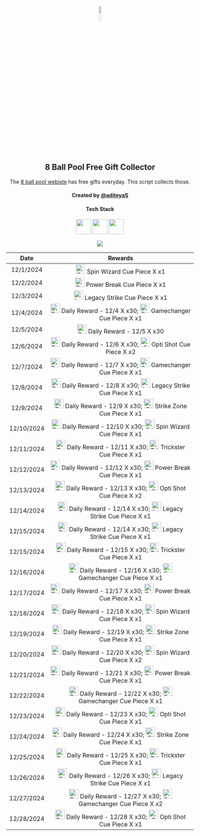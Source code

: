 <p align="center">
  <img src="https://github.com/aditeyaS/8bp-free-gift-collector/blob/main/8bplogo.png" height="10%" />
  <h2 align="center">8 Ball Pool Free Gift Collector</h3>
  <p align="center">The <a href="https://8ballpool.com/en/shop" target="_blank">8 ball pool webiste</a> has free gifts everyday. This script collects those.</p>
  <h4 align="center">Created by <a href="https://github.com/aditeyaS" target="_blank">@aditeyaS</a></h4>
  <div>
    <h4 align="center">Tech Stack</h4>
    <p align="center">
      <img height="40" width="40" src="https://cdn.simpleicons.org/javascript/F7DF1E" />
      <img height="40" width="40" src="https://cdn.simpleicons.org/puppeteer/40B5A4" />
      <img height="40" width="40" src="https://cdn.simpleicons.org/githubactions/2088FF" />
    </p>
  </div>
  <p align="center">
    <a href="https://github.com/aditeyaS/8bp-free-gift-collector/tree/main/archive" aria-label="View previous rewards">
        <img src="https://img.shields.io/badge/View_previous_rewards-8A2BE2?style=for-the-badge"/>
    </a>
  </p>
</p>

| Date | Rewards |
| :---: | :---: |
| 12/1/2024 | <img src="https://prod-hub-config.8ballpool.com/webshop_20241126_1528/kRJ26qKDdiBr7BhDRql2WrGCjCeFmptmjEUzSV4nyT6IGfVzTv-8-r-Q-BRtkWB-VvofUc7CY9ifbsxldEok0Q~sNj_SHAvyngabQPPIdbDvVfHJL_RJMjZugE2GipYfyE.png" height="25" alt="Spin Wizard Cue Piece"/> Spin Wizard Cue Piece X x1 |
| 12/2/2024 | <img src="https://prod-hub-config.8ballpool.com/webshop_20241126_1528/mNnZWuEOnaxrZiFEn0apCZsaxydrm7_45_rCxX7ipZjrua-KLdMHlxKeu77TZwEAUZCsVA52ZIKsmXiDVeUwVQ~kx0MT45xRtcGPIPCqrnGTAezM0yQc5Ind0hQgvrI-xc.png" height="25" alt="Power Break Cue Piece"/> Power Break Cue Piece X x1 |
| 12/3/2024 | <img src="https://prod-hub-config.8ballpool.com/webshop_20241126_1528/8PI4-d_WCdZfX89MjpTDzhvZExiSs82ceYsV3TPfPrBD7Zjbrai0rqGWpaBnBKerusaWXi6G3FBR3FHmaATb_Q~gK2G3yYltIZcfsuN4lhxXVq-ktHacK_yO3ac-N6McFA.png" height="25" alt="Legacy Strike Cue Piece"/> Legacy Strike Cue Piece X x1 |
| 12/4/2024 | <img src="https://prod-hub-config.8ballpool.com/webshop_20241203_1718/09Y4aCphVz67yqRvNHRHX37-NqxxEq1jfeb7SZEfIxkreVK5d1l95PmMcg_hujYNCfFH-HR9sDbRryDuD2xdgw~lisrBNse4H1teN9vWo01euP3kWga_eKD-qI5ulBEoj8.png" height="25" alt="Daily Reward - 12/4"/> Daily Reward - 12/4 X x30; <img src="https://prod-hub-config.8ballpool.com/webshop_20241203_1718/gfAwKYBs_hqq_Su7FRAUAFxbgI5Gx0kdx__P8u2kewXDUik6XCodC8Wf_TOaHFrt_EbYIi5xt1AA2xwY8QCueQ~IiSrrgA2lgrL2fRsW62I5UYetQYmw-rdPum9EzVKL8g.png" height="25" alt="Gamechanger Cue Piece"/> Gamechanger Cue Piece X x1 |
| 12/5/2024 | <img src="https://prod-hub-config.8ballpool.com/webshop_20241203_1718/09Y4aCphVz67yqRvNHRHX37-NqxxEq1jfeb7SZEfIxkreVK5d1l95PmMcg_hujYNCfFH-HR9sDbRryDuD2xdgw~lisrBNse4H1teN9vWo01euP3kWga_eKD-qI5ulBEoj8.png" height="25" alt="Daily Reward - 12/5"/> Daily Reward - 12/5 X x30 |
| 12/6/2024 | <img src="https://prod-hub-config.8ballpool.com/webshop_20241204_1412/09Y4aCphVz67yqRvNHRHX37-NqxxEq1jfeb7SZEfIxkreVK5d1l95PmMcg_hujYNCfFH-HR9sDbRryDuD2xdgw~lisrBNse4H1teN9vWo01euP3kWga_eKD-qI5ulBEoj8.png" height="25" alt="Daily Reward - 12/6"/> Daily Reward - 12/6 X x30; <img src="https://prod-hub-config.8ballpool.com/webshop_20241204_1412/Psx-E7uPYsPupGj0nxmL-ggEUzHn-7lsgkMAwlcVF4gwPZSN_a8mgloScb-GG-vdGTPe2BGN48s55voNCggOwg~AFzNC1iBF6kM5VF7z3TAuOb6gNgagPGTHZUH3ViCTlg.png" height="25" alt="Opti Shot Cue Piece"/> Opti Shot Cue Piece X x2 |
| 12/7/2024 | <img src="https://prod-hub-config.8ballpool.com/webshop_20241204_1412/09Y4aCphVz67yqRvNHRHX37-NqxxEq1jfeb7SZEfIxkreVK5d1l95PmMcg_hujYNCfFH-HR9sDbRryDuD2xdgw~lisrBNse4H1teN9vWo01euP3kWga_eKD-qI5ulBEoj8.png" height="25" alt="Daily Reward - 12/7"/> Daily Reward - 12/7 X x30; <img src="https://prod-hub-config.8ballpool.com/webshop_20241204_1412/gfAwKYBs_hqq_Su7FRAUAFxbgI5Gx0kdx__P8u2kewXDUik6XCodC8Wf_TOaHFrt_EbYIi5xt1AA2xwY8QCueQ~IiSrrgA2lgrL2fRsW62I5UYetQYmw-rdPum9EzVKL8g.png" height="25" alt="Gamechanger Cue Piece"/> Gamechanger Cue Piece X x1 |
| 12/8/2024 | <img src="https://prod-hub-config.8ballpool.com/webshop_20241204_1412/09Y4aCphVz67yqRvNHRHX37-NqxxEq1jfeb7SZEfIxkreVK5d1l95PmMcg_hujYNCfFH-HR9sDbRryDuD2xdgw~lisrBNse4H1teN9vWo01euP3kWga_eKD-qI5ulBEoj8.png" height="25" alt="Daily Reward - 12/8"/> Daily Reward - 12/8 X x30; <img src="https://prod-hub-config.8ballpool.com/webshop_20241204_1412/8PI4-d_WCdZfX89MjpTDzhvZExiSs82ceYsV3TPfPrBD7Zjbrai0rqGWpaBnBKerusaWXi6G3FBR3FHmaATb_Q~gK2G3yYltIZcfsuN4lhxXVq-ktHacK_yO3ac-N6McFA.png" height="25" alt="Legacy Strike Cue Piece"/> Legacy Strike Cue Piece X x1 |
| 12/9/2024 | <img src="https://prod-hub-config.8ballpool.com/webshop_20241204_1412/09Y4aCphVz67yqRvNHRHX37-NqxxEq1jfeb7SZEfIxkreVK5d1l95PmMcg_hujYNCfFH-HR9sDbRryDuD2xdgw~lisrBNse4H1teN9vWo01euP3kWga_eKD-qI5ulBEoj8.png" height="25" alt="Daily Reward - 12/9"/> Daily Reward - 12/9 X x30; <img src="https://prod-hub-config.8ballpool.com/webshop_20241204_1412/uew70LP1xb3fHZ8xtHSMRjEDW6rQ-cY3eRnnLRVJ5PBkhlO70MdgREScjjHMEG3N3FfsdgoJReO2lQIBmWkjLA~ENU5GRG4OIdHfBvOoxa5uTu2UabVzPAuR6xkk5SJypA.png" height="25" alt="Strike Zone Cue Piece"/> Strike Zone Cue Piece X x1 |
| 12/10/2024 | <img src="https://prod-hub-config.8ballpool.com/webshop_20241204_1412/09Y4aCphVz67yqRvNHRHX37-NqxxEq1jfeb7SZEfIxkreVK5d1l95PmMcg_hujYNCfFH-HR9sDbRryDuD2xdgw~lisrBNse4H1teN9vWo01euP3kWga_eKD-qI5ulBEoj8.png" height="25" alt="Daily Reward - 12/10"/> Daily Reward - 12/10 X x30; <img src="https://prod-hub-config.8ballpool.com/webshop_20241204_1412/kRJ26qKDdiBr7BhDRql2WrGCjCeFmptmjEUzSV4nyT6IGfVzTv-8-r-Q-BRtkWB-VvofUc7CY9ifbsxldEok0Q~sNj_SHAvyngabQPPIdbDvVfHJL_RJMjZugE2GipYfyE.png" height="25" alt="Spin Wizard Cue Piece"/> Spin Wizard Cue Piece X x1 |
| 12/11/2024 | <img src="https://prod-hub-config.8ballpool.com/webshop_20241205_1552/09Y4aCphVz67yqRvNHRHX37-NqxxEq1jfeb7SZEfIxkreVK5d1l95PmMcg_hujYNCfFH-HR9sDbRryDuD2xdgw~lisrBNse4H1teN9vWo01euP3kWga_eKD-qI5ulBEoj8.png" height="25" alt="Daily Reward - 12/11"/> Daily Reward - 12/11 X x30; <img src="https://prod-hub-config.8ballpool.com/webshop_20241205_1552/32jsniAyJp8Koi0nFarCqcjJ-v6oYuYEOVFx9DXCYi5dv7VvjPsgr9KH5DqUw3FMCWpYi66hIABPEO7obsXx-w~syawBUG7v9ZD3_1GoYhQWWK3heuF82at1vhrtd87Dxs.png" height="25" alt="Trickster Cue Piece"/> Trickster Cue Piece X x1 |
| 12/12/2024 | <img src="https://prod-hub-config.8ballpool.com/webshop_20241205_1552/09Y4aCphVz67yqRvNHRHX37-NqxxEq1jfeb7SZEfIxkreVK5d1l95PmMcg_hujYNCfFH-HR9sDbRryDuD2xdgw~lisrBNse4H1teN9vWo01euP3kWga_eKD-qI5ulBEoj8.png" height="25" alt="Daily Reward - 12/12"/> Daily Reward - 12/12 X x30; <img src="https://prod-hub-config.8ballpool.com/webshop_20241205_1552/mNnZWuEOnaxrZiFEn0apCZsaxydrm7_45_rCxX7ipZjrua-KLdMHlxKeu77TZwEAUZCsVA52ZIKsmXiDVeUwVQ~kx0MT45xRtcGPIPCqrnGTAezM0yQc5Ind0hQgvrI-xc.png" height="25" alt="Power Break Cue Piece"/> Power Break Cue Piece X x1 |
| 12/13/2024 | <img src="https://prod-hub-config.8ballpool.com/webshop_20241205_1552/09Y4aCphVz67yqRvNHRHX37-NqxxEq1jfeb7SZEfIxkreVK5d1l95PmMcg_hujYNCfFH-HR9sDbRryDuD2xdgw~lisrBNse4H1teN9vWo01euP3kWga_eKD-qI5ulBEoj8.png" height="25" alt="Daily Reward - 12/13"/> Daily Reward - 12/13 X x30; <img src="https://prod-hub-config.8ballpool.com/webshop_20241205_1552/Psx-E7uPYsPupGj0nxmL-ggEUzHn-7lsgkMAwlcVF4gwPZSN_a8mgloScb-GG-vdGTPe2BGN48s55voNCggOwg~AFzNC1iBF6kM5VF7z3TAuOb6gNgagPGTHZUH3ViCTlg.png" height="25" alt="Opti Shot Cue Piece"/> Opti Shot Cue Piece X x2 |
| 12/14/2024 | <img src="https://prod-hub-config.8ballpool.com/webshop_20241205_1552/09Y4aCphVz67yqRvNHRHX37-NqxxEq1jfeb7SZEfIxkreVK5d1l95PmMcg_hujYNCfFH-HR9sDbRryDuD2xdgw~lisrBNse4H1teN9vWo01euP3kWga_eKD-qI5ulBEoj8.png" height="25" alt="Daily Reward - 12/14"/> Daily Reward - 12/14 X x30; <img src="https://prod-hub-config.8ballpool.com/webshop_20241205_1552/8PI4-d_WCdZfX89MjpTDzhvZExiSs82ceYsV3TPfPrBD7Zjbrai0rqGWpaBnBKerusaWXi6G3FBR3FHmaATb_Q~gK2G3yYltIZcfsuN4lhxXVq-ktHacK_yO3ac-N6McFA.png" height="25" alt="Legacy Strike Cue Piece"/> Legacy Strike Cue Piece X x1 |
| 12/15/2024 | <img src="https://prod-hub-config.8ballpool.com/webshop_20241205_1552/09Y4aCphVz67yqRvNHRHX37-NqxxEq1jfeb7SZEfIxkreVK5d1l95PmMcg_hujYNCfFH-HR9sDbRryDuD2xdgw~lisrBNse4H1teN9vWo01euP3kWga_eKD-qI5ulBEoj8.png" height="25" alt="Daily Reward - 12/14"/> Daily Reward - 12/14 X x30; <img src="https://prod-hub-config.8ballpool.com/webshop_20241205_1552/8PI4-d_WCdZfX89MjpTDzhvZExiSs82ceYsV3TPfPrBD7Zjbrai0rqGWpaBnBKerusaWXi6G3FBR3FHmaATb_Q~gK2G3yYltIZcfsuN4lhxXVq-ktHacK_yO3ac-N6McFA.png" height="25" alt="Legacy Strike Cue Piece"/> Legacy Strike Cue Piece X x1 |
| 12/15/2024 | <img src="https://prod-hub-config.8ballpool.com/webshop_20241205_1552/09Y4aCphVz67yqRvNHRHX37-NqxxEq1jfeb7SZEfIxkreVK5d1l95PmMcg_hujYNCfFH-HR9sDbRryDuD2xdgw~lisrBNse4H1teN9vWo01euP3kWga_eKD-qI5ulBEoj8.png" height="25" alt="Daily Reward - 12/15"/> Daily Reward - 12/15 X x30; <img src="https://prod-hub-config.8ballpool.com/webshop_20241205_1552/32jsniAyJp8Koi0nFarCqcjJ-v6oYuYEOVFx9DXCYi5dv7VvjPsgr9KH5DqUw3FMCWpYi66hIABPEO7obsXx-w~syawBUG7v9ZD3_1GoYhQWWK3heuF82at1vhrtd87Dxs.png" height="25" alt="Trickster Cue Piece"/> Trickster Cue Piece X x1 |
| 12/16/2024 | <img src="https://prod-hub-config.8ballpool.com/webshop_20241205_1552/09Y4aCphVz67yqRvNHRHX37-NqxxEq1jfeb7SZEfIxkreVK5d1l95PmMcg_hujYNCfFH-HR9sDbRryDuD2xdgw~lisrBNse4H1teN9vWo01euP3kWga_eKD-qI5ulBEoj8.png" height="25" alt="Daily Reward - 12/16"/> Daily Reward - 12/16 X x30; <img src="https://prod-hub-config.8ballpool.com/webshop_20241205_1552/gfAwKYBs_hqq_Su7FRAUAFxbgI5Gx0kdx__P8u2kewXDUik6XCodC8Wf_TOaHFrt_EbYIi5xt1AA2xwY8QCueQ~IiSrrgA2lgrL2fRsW62I5UYetQYmw-rdPum9EzVKL8g.png" height="25" alt="Gamechanger Cue Piece"/> Gamechanger Cue Piece X x1 |
| 12/17/2024 | <img src="https://prod-hub-config.8ballpool.com/webshop_20241205_1552/09Y4aCphVz67yqRvNHRHX37-NqxxEq1jfeb7SZEfIxkreVK5d1l95PmMcg_hujYNCfFH-HR9sDbRryDuD2xdgw~lisrBNse4H1teN9vWo01euP3kWga_eKD-qI5ulBEoj8.png" height="25" alt="Daily Reward - 12/17"/> Daily Reward - 12/17 X x30; <img src="https://prod-hub-config.8ballpool.com/webshop_20241205_1552/mNnZWuEOnaxrZiFEn0apCZsaxydrm7_45_rCxX7ipZjrua-KLdMHlxKeu77TZwEAUZCsVA52ZIKsmXiDVeUwVQ~kx0MT45xRtcGPIPCqrnGTAezM0yQc5Ind0hQgvrI-xc.png" height="25" alt="Power Break Cue Piece"/> Power Break Cue Piece X x1 |
| 12/18/2024 | <img src="https://prod-hub-config.8ballpool.com/webshop_20241217_1725/knc92Qh2qAlS7O-wXN43BkwdG6XGR61TwmuGjM3tF8G3YRcZgVoh0PxcLmzMvTB1zOV0A0PSuSQVP5q_EnuW2w~9q8rQd_Sb5xX4yLLlQZx_WOB_NqvUXrmB9TQTA3SSCY.png" height="25" alt="Daily Reward - 12/18"/> Daily Reward - 12/18 X x30; <img src="https://prod-hub-config.8ballpool.com/webshop_20241217_1725/kRJ26qKDdiBr7BhDRql2WrGCjCeFmptmjEUzSV4nyT6IGfVzTv-8-r-Q-BRtkWB-VvofUc7CY9ifbsxldEok0Q~sNj_SHAvyngabQPPIdbDvVfHJL_RJMjZugE2GipYfyE.png" height="25" alt="Spin Wizard Cue Piece"/> Spin Wizard Cue Piece X x1 |
| 12/19/2024 | <img src="https://prod-hub-config.8ballpool.com/webshop_20241219_1306/knc92Qh2qAlS7O-wXN43BkwdG6XGR61TwmuGjM3tF8G3YRcZgVoh0PxcLmzMvTB1zOV0A0PSuSQVP5q_EnuW2w~9q8rQd_Sb5xX4yLLlQZx_WOB_NqvUXrmB9TQTA3SSCY.png" height="25" alt="Daily Reward - 12/19"/> Daily Reward - 12/19 X x30; <img src="https://prod-hub-config.8ballpool.com/webshop_20241219_1306/uew70LP1xb3fHZ8xtHSMRjEDW6rQ-cY3eRnnLRVJ5PBkhlO70MdgREScjjHMEG3N3FfsdgoJReO2lQIBmWkjLA~ENU5GRG4OIdHfBvOoxa5uTu2UabVzPAuR6xkk5SJypA.png" height="25" alt="Strike Zone Cue Piece"/> Strike Zone Cue Piece X x1 |
| 12/20/2024 | <img src="https://prod-hub-config.8ballpool.com/webshop_20241219_1306/knc92Qh2qAlS7O-wXN43BkwdG6XGR61TwmuGjM3tF8G3YRcZgVoh0PxcLmzMvTB1zOV0A0PSuSQVP5q_EnuW2w~9q8rQd_Sb5xX4yLLlQZx_WOB_NqvUXrmB9TQTA3SSCY.png" height="25" alt="Daily Reward - 12/20"/> Daily Reward - 12/20 X x30; <img src="https://prod-hub-config.8ballpool.com/webshop_20241219_1306/kRJ26qKDdiBr7BhDRql2WrGCjCeFmptmjEUzSV4nyT6IGfVzTv-8-r-Q-BRtkWB-VvofUc7CY9ifbsxldEok0Q~sNj_SHAvyngabQPPIdbDvVfHJL_RJMjZugE2GipYfyE.png" height="25" alt="Spin Wizard Cue Piece"/> Spin Wizard Cue Piece X x2 |
| 12/21/2024 | <img src="https://prod-hub-config.8ballpool.com/webshop_20241219_1306/knc92Qh2qAlS7O-wXN43BkwdG6XGR61TwmuGjM3tF8G3YRcZgVoh0PxcLmzMvTB1zOV0A0PSuSQVP5q_EnuW2w~9q8rQd_Sb5xX4yLLlQZx_WOB_NqvUXrmB9TQTA3SSCY.png" height="25" alt="Daily Reward - 12/21"/> Daily Reward - 12/21 X x30; <img src="https://prod-hub-config.8ballpool.com/webshop_20241219_1306/mNnZWuEOnaxrZiFEn0apCZsaxydrm7_45_rCxX7ipZjrua-KLdMHlxKeu77TZwEAUZCsVA52ZIKsmXiDVeUwVQ~kx0MT45xRtcGPIPCqrnGTAezM0yQc5Ind0hQgvrI-xc.png" height="25" alt="Power Break Cue Piece"/> Power Break Cue Piece X x1 |
| 12/22/2024 | <img src="https://prod-hub-config.8ballpool.com/webshop_20241219_1306/knc92Qh2qAlS7O-wXN43BkwdG6XGR61TwmuGjM3tF8G3YRcZgVoh0PxcLmzMvTB1zOV0A0PSuSQVP5q_EnuW2w~9q8rQd_Sb5xX4yLLlQZx_WOB_NqvUXrmB9TQTA3SSCY.png" height="25" alt="Daily Reward - 12/22"/> Daily Reward - 12/22 X x30; <img src="https://prod-hub-config.8ballpool.com/webshop_20241219_1306/gfAwKYBs_hqq_Su7FRAUAFxbgI5Gx0kdx__P8u2kewXDUik6XCodC8Wf_TOaHFrt_EbYIi5xt1AA2xwY8QCueQ~IiSrrgA2lgrL2fRsW62I5UYetQYmw-rdPum9EzVKL8g.png" height="25" alt="Gamechanger Cue Piece"/> Gamechanger Cue Piece X x1 |
| 12/23/2024 | <img src="https://prod-hub-config.8ballpool.com/webshop_20241219_1306/knc92Qh2qAlS7O-wXN43BkwdG6XGR61TwmuGjM3tF8G3YRcZgVoh0PxcLmzMvTB1zOV0A0PSuSQVP5q_EnuW2w~9q8rQd_Sb5xX4yLLlQZx_WOB_NqvUXrmB9TQTA3SSCY.png" height="25" alt="Daily Reward - 12/23"/> Daily Reward - 12/23 X x30; <img src="https://prod-hub-config.8ballpool.com/webshop_20241219_1306/Psx-E7uPYsPupGj0nxmL-ggEUzHn-7lsgkMAwlcVF4gwPZSN_a8mgloScb-GG-vdGTPe2BGN48s55voNCggOwg~AFzNC1iBF6kM5VF7z3TAuOb6gNgagPGTHZUH3ViCTlg.png" height="25" alt="Opti Shot Cue Piece"/> Opti Shot Cue Piece X x1 |
| 12/24/2024 | <img src="https://prod-hub-config.8ballpool.com/webshop_20241219_1306/knc92Qh2qAlS7O-wXN43BkwdG6XGR61TwmuGjM3tF8G3YRcZgVoh0PxcLmzMvTB1zOV0A0PSuSQVP5q_EnuW2w~9q8rQd_Sb5xX4yLLlQZx_WOB_NqvUXrmB9TQTA3SSCY.png" height="25" alt="Daily Reward - 12/24"/> Daily Reward - 12/24 X x30; <img src="https://prod-hub-config.8ballpool.com/webshop_20241219_1306/uew70LP1xb3fHZ8xtHSMRjEDW6rQ-cY3eRnnLRVJ5PBkhlO70MdgREScjjHMEG3N3FfsdgoJReO2lQIBmWkjLA~ENU5GRG4OIdHfBvOoxa5uTu2UabVzPAuR6xkk5SJypA.png" height="25" alt="Strike Zone Cue Piece"/> Strike Zone Cue Piece X x1 |
| 12/25/2024 | <img src="https://prod-hub-config.8ballpool.com/webshop_20241219_1306/knc92Qh2qAlS7O-wXN43BkwdG6XGR61TwmuGjM3tF8G3YRcZgVoh0PxcLmzMvTB1zOV0A0PSuSQVP5q_EnuW2w~9q8rQd_Sb5xX4yLLlQZx_WOB_NqvUXrmB9TQTA3SSCY.png" height="25" alt="Daily Reward - 12/25"/> Daily Reward - 12/25 X x30; <img src="https://prod-hub-config.8ballpool.com/webshop_20241219_1306/32jsniAyJp8Koi0nFarCqcjJ-v6oYuYEOVFx9DXCYi5dv7VvjPsgr9KH5DqUw3FMCWpYi66hIABPEO7obsXx-w~syawBUG7v9ZD3_1GoYhQWWK3heuF82at1vhrtd87Dxs.png" height="25" alt="Trickster Cue Piece"/> Trickster Cue Piece X x1 |
| 12/26/2024 | <img src="https://prod-hub-config.8ballpool.com/webshop_20241223_1728/knc92Qh2qAlS7O-wXN43BkwdG6XGR61TwmuGjM3tF8G3YRcZgVoh0PxcLmzMvTB1zOV0A0PSuSQVP5q_EnuW2w~9q8rQd_Sb5xX4yLLlQZx_WOB_NqvUXrmB9TQTA3SSCY.png" height="25" alt="Daily Reward - 12/26"/> Daily Reward - 12/26 X x30; <img src="https://prod-hub-config.8ballpool.com/webshop_20241223_1728/8PI4-d_WCdZfX89MjpTDzhvZExiSs82ceYsV3TPfPrBD7Zjbrai0rqGWpaBnBKerusaWXi6G3FBR3FHmaATb_Q~gK2G3yYltIZcfsuN4lhxXVq-ktHacK_yO3ac-N6McFA.png" height="25" alt="Legacy Strike Cue Piece"/> Legacy Strike Cue Piece X x1 |
| 12/27/2024 | <img src="https://prod-hub-config.8ballpool.com/webshop_20241223_1728/knc92Qh2qAlS7O-wXN43BkwdG6XGR61TwmuGjM3tF8G3YRcZgVoh0PxcLmzMvTB1zOV0A0PSuSQVP5q_EnuW2w~9q8rQd_Sb5xX4yLLlQZx_WOB_NqvUXrmB9TQTA3SSCY.png" height="25" alt="Daily Reward - 12/27"/> Daily Reward - 12/27 X x30; <img src="https://prod-hub-config.8ballpool.com/webshop_20241223_1728/gfAwKYBs_hqq_Su7FRAUAFxbgI5Gx0kdx__P8u2kewXDUik6XCodC8Wf_TOaHFrt_EbYIi5xt1AA2xwY8QCueQ~IiSrrgA2lgrL2fRsW62I5UYetQYmw-rdPum9EzVKL8g.png" height="25" alt="Gamechanger Cue Piece"/> Gamechanger Cue Piece X x2 |
| 12/28/2024 | <img src="https://prod-hub-config.8ballpool.com/webshop_20241223_1728/knc92Qh2qAlS7O-wXN43BkwdG6XGR61TwmuGjM3tF8G3YRcZgVoh0PxcLmzMvTB1zOV0A0PSuSQVP5q_EnuW2w~9q8rQd_Sb5xX4yLLlQZx_WOB_NqvUXrmB9TQTA3SSCY.png" height="25" alt="Daily Reward - 12/28"/> Daily Reward - 12/28 X x30; <img src="https://prod-hub-config.8ballpool.com/webshop_20241223_1728/Psx-E7uPYsPupGj0nxmL-ggEUzHn-7lsgkMAwlcVF4gwPZSN_a8mgloScb-GG-vdGTPe2BGN48s55voNCggOwg~AFzNC1iBF6kM5VF7z3TAuOb6gNgagPGTHZUH3ViCTlg.png" height="25" alt="Opti Shot Cue Piece"/> Opti Shot Cue Piece X x1 |

